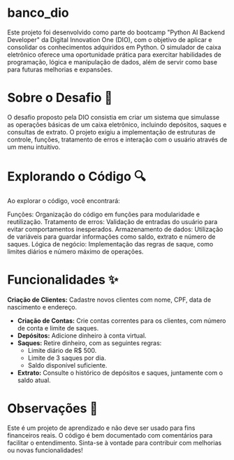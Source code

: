 # banco_dio
Este projeto foi desenvolvido como parte do bootcamp "Python AI Backend Developer" da Digital Innovation One (DIO), com o objetivo de aplicar e consolidar os conhecimentos adquiridos em Python. O simulador de caixa eletrônico oferece uma oportunidade prática para exercitar habilidades de programação, lógica e manipulação de dados, além de servir como base para futuras melhorias e expansões.

# Sobre o Desafio 🎯
O desafio proposto pela DIO consistia em criar um sistema que simulasse as operações básicas de um caixa eletrônico, incluindo depósitos, saques e consultas de extrato. O projeto exigiu a implementação de estruturas de controle, funções, tratamento de erros e interação com o usuário através de um menu intuitivo.

# Explorando o Código 🔍
Ao explorar o código, você encontrará:

Funções: Organização do código em funções para modularidade e reutilização.
Tratamento de erros: Validação de entradas do usuário para evitar comportamentos inesperados.
Armazenamento de dados: Utilização de variáveis para guardar informações como saldo, extrato e número de saques.
Lógica de negócio: Implementação das regras de saque, como limites diários e número máximo de operações.


# Funcionalidades ✨
 **Criação de Clientes:** Cadastre novos clientes com nome, CPF, data de nascimento e endereço.
* **Criação de Contas:** Crie contas correntes para os clientes, com número de conta e limite de saques.
* **Depósitos:** Adicione dinheiro à conta virtual.
* **Saques:** Retire dinheiro, com as seguintes regras:
    * Limite diário de R$ 500.
    * Limite de 3 saques por dia.
    * Saldo disponível suficiente.
* **Extrato:** Consulte o histórico de depósitos e saques, juntamente com o saldo atual.


# Observações 📝
Este é um projeto de aprendizado e não deve ser usado para fins financeiros reais.
O código é bem documentado com comentários para facilitar o entendimento.
Sinta-se à vontade para contribuir com melhorias ou novas funcionalidades!
